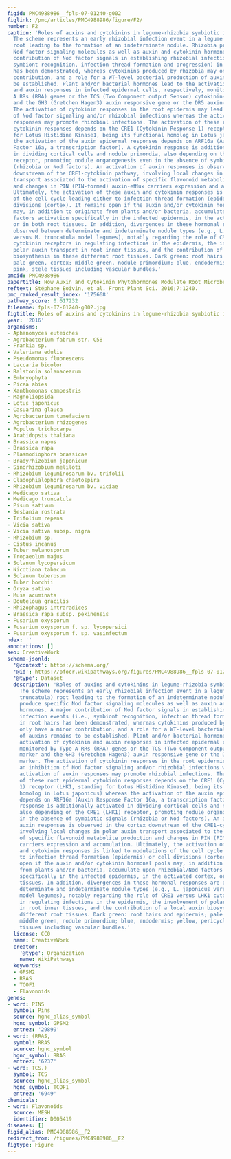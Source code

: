 ```yaml
---
figid: PMC4988986__fpls-07-01240-g002
figlink: /pmc/articles/PMC4988986/figure/F2/
number: F2
caption: 'Roles of auxins and cytokinins in legume-rhizobia symbiotic interactions.
  The scheme represents an early rhizobial infection event in a legume (Medicago truncatula)
  root leading to the formation of an indeterminate nodule. Rhizobia produce specific
  Nod factor signaling molecules as well as auxin and cytokinin hormones. A major
  contribution of Nod factor signals in establishing rhizobial infection events (i.e.,
  symbiont recognition, infection thread formation and progression) in root hairs
  has been demonstrated, whereas cytokinins produced by rhizobia may only have a minor
  contribution, and a role for a WT-level bacterial production of auxins remains to
  be established. Plant and/or bacterial hormones lead to the activation of cytokinin
  and auxin responses in infected epidermal cells, respectively, monitored by Type
  A RRs (RRA) genes or the TCS (Two Component output Sensor) cytokinin-response marker
  and the GH3 (Gretchen Hagen3) auxin responsive gene or the DR5 auxin-response marker.
  The activation of cytokinin responses in the root epidermis may lead to an inhibition
  of Nod factor signaling and/or rhizobial infections whereas the activation of auxin
  responses may promote rhizobial infections. The activation of these root epidermal
  cytokinin responses depends on the CRE1 (Cytokinin Response 1) receptor (LHK1, standing
  for Lotus Histidine Kinase1, being its functional homolog in Lotus japonicus) whereas
  the activation of the auxin epidermal responses depends on ARF16a (Auxin Response
  Factor 16a, a transcription factor). A cytokinin response is additionally activated
  in dividing cortical cells and nodule primordia, also depending on the CRE1 (LHK1)
  receptor, promoting nodule organogenesis even in the absence of symbiotic signals
  (rhizobia or Nod factors). An activation of auxin responses is observed in the cortex
  downstream of the CRE1-cytokinin pathway, involving local changes in polar auxin
  transport associated to the activation of specific flavonoid metabolite production
  and changes in PIN (PIN-formed) auxin-eﬄux carriers expression and accumulation.
  Ultimately, the activation of these auxin and cytokinin responses is linked to modulations
  of the cell cycle leading either to infection thread formation (epidermis) or cell
  divisions (cortex). It remains open if the auxin and/or cytokinin hormonal pools
  may, in addition to originate from plants and/or bacteria, accumulate upon rhizobial/Nod
  factors activation specifically in the infected epidermis, in the activated cortex,
  or in both root tissues. In addition, divergences in these hormonal responses are
  observed between determinate and indeterminate nodule types (e.g., L. japonicus
  versus M. truncatula model legumes), notably regarding the role of CRE1 versus LHK1
  cytokinin receptors in regulating infections in the epidermis, the involvement of
  polar auxin transport in root inner tissues, and the contribution of a local auxin
  biosynthesis in these different root tissues. Dark green: root hairs and epidermis;
  pale green, cortex; middle green, nodule primordium; blue, endodermis; yellow, pericycle;
  pink, stele tissues including vascular bundles.'
pmcid: PMC4988986
papertitle: How Auxin and Cytokinin Phytohormones Modulate Root Microbe Interactions.
reftext: Stéphane Boivin, et al. Front Plant Sci. 2016;7:1240.
pmc_ranked_result_index: '175668'
pathway_score: 0.617232
filename: fpls-07-01240-g002.jpg
figtitle: Roles of auxins and cytokinins in legume-rhizobia symbiotic interactions
year: '2016'
organisms:
- Aphanomyces euteiches
- Agrobacterium fabrum str. C58
- Frankia sp.
- Valeriana edulis
- Pseudomonas fluorescens
- Laccaria bicolor
- Ralstonia solanacearum
- Embryophyta
- Picea abies
- Xanthomonas campestris
- Magnoliopsida
- Lotus japonicus
- Casuarina glauca
- Agrobacterium tumefaciens
- Agrobacterium rhizogenes
- Populus trichocarpa
- Arabidopsis thaliana
- Brassica napus
- Brassica rapa
- Plasmodiophora brassicae
- Bradyrhizobium japonicum
- Sinorhizobium meliloti
- Rhizobium leguminosarum bv. trifolii
- Cladophialophora chaetospira
- Rhizobium leguminosarum bv. viciae
- Medicago sativa
- Medicago truncatula
- Pisum sativum
- Sesbania rostrata
- Trifolium repens
- Vicia sativa
- Vicia sativa subsp. nigra
- Rhizobium sp.
- Cistus incanus
- Tuber melanosporum
- Tropaeolum majus
- Solanum lycopersicum
- Nicotiana tabacum
- Solanum tuberosum
- Tuber borchii
- Oryza sativa
- Musa acuminata
- Bouteloua gracilis
- Rhizophagus intraradices
- Brassica rapa subsp. pekinensis
- Fusarium oxysporum
- Fusarium oxysporum f. sp. lycopersici
- Fusarium oxysporum f. sp. vasinfectum
ndex: ''
annotations: []
seo: CreativeWork
schema-jsonld:
  '@context': https://schema.org/
  '@id': https://pfocr.wikipathways.org/figures/PMC4988986__fpls-07-01240-g002.html
  '@type': Dataset
  description: 'Roles of auxins and cytokinins in legume-rhizobia symbiotic interactions.
    The scheme represents an early rhizobial infection event in a legume (Medicago
    truncatula) root leading to the formation of an indeterminate nodule. Rhizobia
    produce specific Nod factor signaling molecules as well as auxin and cytokinin
    hormones. A major contribution of Nod factor signals in establishing rhizobial
    infection events (i.e., symbiont recognition, infection thread formation and progression)
    in root hairs has been demonstrated, whereas cytokinins produced by rhizobia may
    only have a minor contribution, and a role for a WT-level bacterial production
    of auxins remains to be established. Plant and/or bacterial hormones lead to the
    activation of cytokinin and auxin responses in infected epidermal cells, respectively,
    monitored by Type A RRs (RRA) genes or the TCS (Two Component output Sensor) cytokinin-response
    marker and the GH3 (Gretchen Hagen3) auxin responsive gene or the DR5 auxin-response
    marker. The activation of cytokinin responses in the root epidermis may lead to
    an inhibition of Nod factor signaling and/or rhizobial infections whereas the
    activation of auxin responses may promote rhizobial infections. The activation
    of these root epidermal cytokinin responses depends on the CRE1 (Cytokinin Response
    1) receptor (LHK1, standing for Lotus Histidine Kinase1, being its functional
    homolog in Lotus japonicus) whereas the activation of the auxin epidermal responses
    depends on ARF16a (Auxin Response Factor 16a, a transcription factor). A cytokinin
    response is additionally activated in dividing cortical cells and nodule primordia,
    also depending on the CRE1 (LHK1) receptor, promoting nodule organogenesis even
    in the absence of symbiotic signals (rhizobia or Nod factors). An activation of
    auxin responses is observed in the cortex downstream of the CRE1-cytokinin pathway,
    involving local changes in polar auxin transport associated to the activation
    of specific flavonoid metabolite production and changes in PIN (PIN-formed) auxin-eﬄux
    carriers expression and accumulation. Ultimately, the activation of these auxin
    and cytokinin responses is linked to modulations of the cell cycle leading either
    to infection thread formation (epidermis) or cell divisions (cortex). It remains
    open if the auxin and/or cytokinin hormonal pools may, in addition to originate
    from plants and/or bacteria, accumulate upon rhizobial/Nod factors activation
    specifically in the infected epidermis, in the activated cortex, or in both root
    tissues. In addition, divergences in these hormonal responses are observed between
    determinate and indeterminate nodule types (e.g., L. japonicus versus M. truncatula
    model legumes), notably regarding the role of CRE1 versus LHK1 cytokinin receptors
    in regulating infections in the epidermis, the involvement of polar auxin transport
    in root inner tissues, and the contribution of a local auxin biosynthesis in these
    different root tissues. Dark green: root hairs and epidermis; pale green, cortex;
    middle green, nodule primordium; blue, endodermis; yellow, pericycle; pink, stele
    tissues including vascular bundles.'
  license: CC0
  name: CreativeWork
  creator:
    '@type': Organization
    name: WikiPathways
  keywords:
  - GPSM2
  - RRAS
  - TCOF1
  - Flavonoids
genes:
- word: PINS
  symbol: Pins
  source: hgnc_alias_symbol
  hgnc_symbol: GPSM2
  entrez: '29899'
- word: (RRAS,
  symbol: RRAS
  source: hgnc_symbol
  hgnc_symbol: RRAS
  entrez: '6237'
- word: TCS.)
  symbol: TCS
  source: hgnc_alias_symbol
  hgnc_symbol: TCOF1
  entrez: '6949'
chemicals:
- word: Flavonoids
  source: MESH
  identifier: D005419
diseases: []
figid_alias: PMC4988986__F2
redirect_from: /figures/PMC4988986__F2
figtype: Figure
---
```

